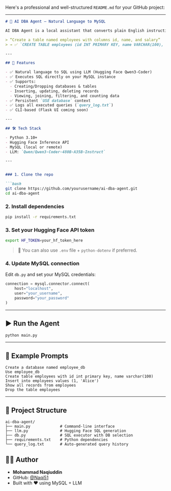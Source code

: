 Here's a professional and well-structured `README.md` for your GitHub project:

---

````markdown
# 🤖 AI DBA Agent – Natural Language to MySQL

AI DBA Agent is a local assistant that converts plain English instructions into valid MySQL queries and executes them on a connected MySQL database.

> “Create a table named employees with columns id, name, and salary”  
> → ✅ `CREATE TABLE employees (id INT PRIMARY KEY, name VARCHAR(100), salary FLOAT);`

---

## 🚀 Features

- ✅ Natural language to SQL using LLM (Hugging Face Qwen3-Coder)
- ✅ Executes SQL directly on your MySQL instance
- ✅ Supports:
  - Creating/Dropping databases & tables
  - Inserting, updating, deleting records
  - Viewing, joining, filtering, and counting data
- ✅ Persistent `USE database` context
- ✅ Logs all executed queries (`query_log.txt`)
- ✅ CLI-based (Flask UI coming soon)

---

## 🛠️ Tech Stack

- Python 3.10+
- Hugging Face Inference API
- MySQL (local or remote)
- LLM: `Qwen/Qwen3-Coder-480B-A35B-Instruct`

---


### 1. Clone the repo

```bash
git clone https://github.com/yourusername/ai-dba-agent.git
cd ai-dba-agent
````

### 2. Install dependencies

```bash
pip install -r requirements.txt
```

### 3. Set your Hugging Face API token

```bash
export HF_TOKEN=your_hf_token_here
```

> 🔐 You can also use `.env` file + `python-dotenv` if preferred.

### 4. Update MySQL connection

Edit `db.py` and set your MySQL credentials:

```python
connection = mysql.connector.connect(
    host="localhost",
    user="your_username",
    password="your_password"
)
```

---

## ▶️ Run the Agent

```bash
python main.py
```

---

## 💬 Example Prompts

```text
Create a database named employee_db
Use employee_db
Create table employees with id int primary key, name varchar(100)
Insert into employees values (1, 'Alice')
Show all records from employees
Drop the table employees
```

---

## 📁 Project Structure

```
ai-dba-agent/
├── main.py             # Command-line interface
├── llm.py              # Hugging Face SQL generation
├── db.py               # SQL executor with DB selection
├── requirements.txt    # Python dependencies
└── query_log.txt       # Auto-generated query history
```


## 🙋‍♂️ Author

* **Mohammad Naqiuddin**
* GitHub: [@Naqi51](https://github.com/Naqi51)
* Built with ❤️ using MySQL + LLM



